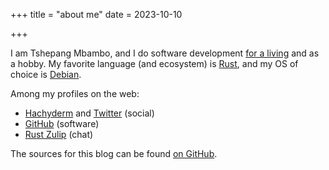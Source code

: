 +++
title = "about me"
date = 2023-10-10

+++

I am Tshepang Mbambo,
and I do software development [for a living] and as a hobby.
My favorite language (and ecosystem) is [Rust],
and my OS of choice is [Debian].

Among my profiles on the web:

- [Hachyderm] and [Twitter] (social)
- [GitHub] (software)
- [Rust Zulip] (chat)

The sources for this blog can be found [on GitHub].

[for a living]: https://ferrous-systems.com
[Rust]: https://rust-lang.org
[Debian]: https://debian.org
[GitHub]: https://github.com/tshepang
[Hachyderm]: https://hachyderm.io/@tshepang
[Twitter]: https://twitter.com/tshepang_dev
[on GitHub]: https://github.com/tshepang/blog
[Rust Zulip]: https://rust-lang.zulipchat.com
